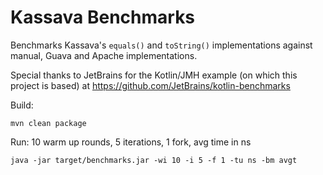 Kassava Benchmarks
==========

Benchmarks Kassava's `equals()` and `toString()` implementations against manual, Guava and Apache implementations.

Special thanks to JetBrains for the Kotlin/JMH example (on which this project is based) at https://github.com/JetBrains/kotlin-benchmarks

Build:
```
mvn clean package
```

Run:
10 warm up rounds, 5 iterations, 1 fork, avg time in ns
```
java -jar target/benchmarks.jar -wi 10 -i 5 -f 1 -tu ns -bm avgt
```